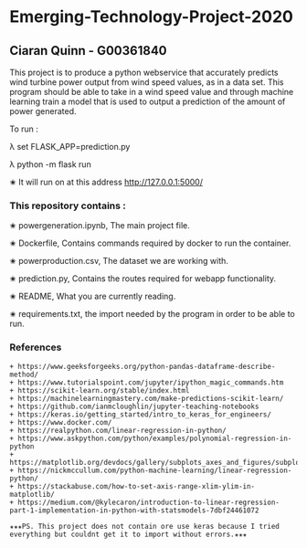 # Emerging-Technology-Project-2020
## Ciaran Quinn - G00361840

This project is to produce a python webservice that accurately predicts wind turbine power output from wind speed values, as in a data set. This program should be able to take in a wind speed value and through machine learning train a model that is used to output a prediction of the amount of power generated. 

To run : 

λ set FLASK_APP=prediction.py

λ python -m flask run

✬ It will run on at this address http://127.0.0.1:5000/


### This repository contains :

✬ powergeneration.ipynb, The main project file.

✬ Dockerfile, Contains commands required by docker to run the container.

✬ powerproduction.csv, The dataset we are working with.

✬ prediction.py, Contains the routes required for webapp functionality.

✬ README, What you are currently reading.

✬ requirements.txt, the import needed by the program in order to be able to run.





### References
    + https://www.geeksforgeeks.org/python-pandas-dataframe-describe-method/
    + https://www.tutorialspoint.com/jupyter/ipython_magic_commands.htm
    + https://scikit-learn.org/stable/index.html
    + https://machinelearningmastery.com/make-predictions-scikit-learn/
    + https://github.com/ianmcloughlin/jupyter-teaching-notebooks
    + https://keras.io/getting_started/intro_to_keras_for_engineers/
    + https://www.docker.com/
    + https://realpython.com/linear-regression-in-python/
    + https://www.askpython.com/python/examples/polynomial-regression-in-python
    + https://matplotlib.org/devdocs/gallery/subplots_axes_and_figures/subplots_demo.html
    + https://nickmccullum.com/python-machine-learning/linear-regression-python/
    + https://stackabuse.com/how-to-set-axis-range-xlim-ylim-in-matplotlib/
    + https://medium.com/@kylecaron/introduction-to-linear-regression-part-1-implementation-in-python-with-statsmodels-7dbf24461072

    ✬✬✬PS. This project does not contain ore use keras because I tried everything but couldnt get it to import without errors.✬✬✬
